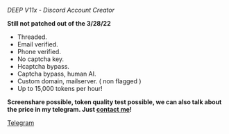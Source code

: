 *DEEP V11x - Discord Account Creator*

**Still not patched out of the 3/28/22**

- Threaded.
- Email verified.
- Phone verified.
- No captcha key.
- Hcaptcha bypass.
- Captcha bypass, human AI.
- Custom domain, mailserver. ( non flagged )
- Up to 15,000 tokens per hour!

**Screenshare possible, token quality test possible,
we can also talk about the price in my telegram. Just
[contact me](https://t.me/approve17)!**

[Telegram](https://t.me/approve17)

